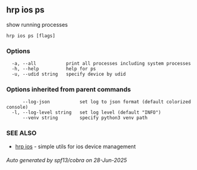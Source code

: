 ## hrp ios ps

show running processes

```
hrp ios ps [flags]
```

### Options

```
  -a, --all           print all processes including system processes
  -h, --help          help for ps
  -u, --udid string   specify device by udid
```

### Options inherited from parent commands

```
      --log-json           set log to json format (default colorized console)
  -l, --log-level string   set log level (default "INFO")
      --venv string        specify python3 venv path
```

### SEE ALSO

* [hrp ios](hrp_ios.md)	 - simple utils for ios device management

###### Auto generated by spf13/cobra on 28-Jun-2025
